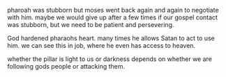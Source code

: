 pharoah was stubborn but moses went back again and again to negotiate with him. maybe
we would give up after a few times if our gospel contact was stubborn, but we need to
be patient and persevering.

God hardened pharaohs heart. many times he allows Satan to act to use him. we can see this in job, where he even has access to heaven.

whether the pillar is light to us or darkness depends on whether we are following gods people or attacking them.
